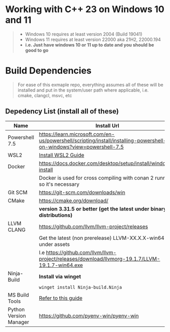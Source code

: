 # Working with C++ 23 on Windows 10 and 11
> * Windows 10 requires at least version 2004 (Build 19041)
> * Windows 11 requires at least version 22000 aka 21H2, 22000.194
> * **i.e. Just have windows 10 or 11 up to date and you should be good to go**

# Build Dependencies

> For ease of this exmaple repo, everything assumes all of these will be installed and put in the system/user path where applicable, i.e. cmake, clangcl, msvc, etc

## Depedency List (install all of these)

| Name | Install Url |
|------|-------------|
| Powershell 7.5 | https://learn.microsoft.com/en-us/powershell/scripting/install/installing-powershell-on-windows?view=powershell-7.5 |
| WSL2 | [Install WSL2 Guide](./_docs/WSL2_Install_Guide.md) |
| Docker | https://docs.docker.com/desktop/setup/install/windows-install |
|| Docker is used for cross compiling with conan 2 runners, so it's necessary |
| Git SCM | https://git-scm.com/downloads/win |
| CMake | https://cmake.org/download/ |
|| **version 3.31.5 or better (get the latest under binary distributions)** |
| LLVM CLANG | https://github.com/llvm/llvm-project/releases |
|| Get the latest (non prerelease) LLVM-XX.X.X-win64.exe under assets |
|| I.e https://github.com/llvm/llvm-project/releases/download/llvmorg-19.1.7/LLVM-19.1.7-win64.exe |
| Ninja-Build | **Install via winget** | 
|| ```winget install Ninja-build.Ninja```|
| MS Build Tools | [Refer to this guide](./_docs/MSBuildTools_Install_Guide.md)
| Python Version Manager | https://github.com/pyenv-win/pyenv-win |